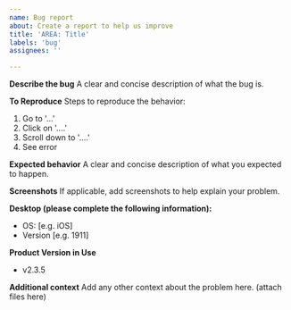 ```yaml
---
name: Bug report
about: Create a report to help us improve
title: 'AREA: Title'
labels: 'bug'
assignees: ''

---
```


**Describe the bug**
A clear and concise description of what the bug is.

**To Reproduce**
Steps to reproduce the behavior:
1. Go to '...'
2. Click on '....'
3. Scroll down to '....'
4. See error

**Expected behavior**
A clear and concise description of what you expected to happen.

**Screenshots**
If applicable, add screenshots to help explain your problem.

**Desktop (please complete the following information):**
 - OS: [e.g. iOS]
 - Version [e.g. 1911]

**Product Version in Use**
 - v2.3.5

**Additional context**
Add any other context about the problem here. (attach files here)
